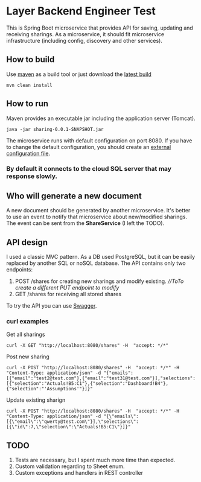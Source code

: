 # Layer Backend Engineer Test

This is Spring Boot microservice that provides API for saving, updating and receiving sharings.
As a microservice, it should fit microservice infrastructure (including config, discovery and other services).

## How to build

Use [maven](https://maven.apache.org/download.cgi) as a build tool or just download the [latest build](https://github.com/rublin/LayerSharing/releases/download/0.1/sharing-0.0.1-SNAPSHOT.jar)

```
mvn clean install
```

## How to run

Maven provides an executable jar including the application server (Tomcat).

```
java -jar sharing-0.0.1-SNAPSHOT.jar
```

The microservice runs with default configuration on port 8080.
If you have to change the default configuration, you should create an [external configuration file](https://docs.spring.io/spring-boot/docs/current/reference/html/boot-features-external-config.html#boot-features-external-config-application-property-files).

### By default it connects to the cloud SQL server that may response slowly.

## Who will generate a new document

A new document should be generated by another microservice. It's better to use an event to notify that microservice about new/modified sharings. The event can be sent from the **ShareService** (I left the TODO).

## API design

I used a classic MVC pattern. As a DB used PostgreSQL, but it can be easily replaced by another SQL or noSQL database.
The API contains only two endpoints:
1. POST /shares for creating new sharings and modify existing.
 _//ToTo create a different PUT endpoint to modify_
2. GET /shares for receiving all stored shares

To try the API you can use [Swagger](http://localhost:8080/swagger-ui.html#/sharing-rest-controller).

### curl examples

Get all sharings
```
curl -X GET "http://localhost:8080/shares" -H  "accept: */*"
```
Post new sharing
```
curl -X POST "http://localhost:8080/shares" -H  "accept: */*" -H  "Content-Type: application/json" -d "{"emails":[{"email":"test2@test.com"},{"email":"test31@test.com"}],"selections":[{"selection":"Actuals!B5:C1"},{"selection":"Dashboard!B4"},{"selection":"'Assumptions'"}]}"
```
Update existing sharign
```
curl -X POST "http://localhost:8080/shares" -H  "accept: */*" -H  "Content-Type: application/json" -d "{\"emails\":[{\"email\":\"qwerty@test.com\"}],\"selections\":[{\"id\":7,\"selection\":\"Actuals!B5:C1\"}]}"
```

## TODO

1. Tests are necessary, but I spent much more time than expected.
2. Custom validation regarding to Sheet enum.
3. Custom exceptions and handlers in REST controller